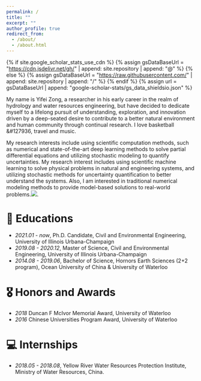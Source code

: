 ```yaml
---
permalink: /
title: ""
excerpt: ""
author_profile: true
redirect_from: 
  - /about/
  - /about.html
---
```


{% if site.google_scholar_stats_use_cdn %}
{% assign gsDataBaseUrl = "https://cdn.jsdelivr.net/gh/" | append: site.repository | append: "@" %}
{% else %}
{% assign gsDataBaseUrl = "https://raw.githubusercontent.com/" | append: site.repository | append: "/" %}
{% endif %}
{% assign url = gsDataBaseUrl | append: "google-scholar-stats/gs_data_shieldsio.json" %}

<span class='anchor' id='about-me'></span>

My name is Yifei Zong, a researcher in his early career in the realm of hydrology and water resources engineering, but have decided to dedicate myself to a lifelong pursuit of understanding, exploration, and innovation driven by a deep-seated desire to contribute to a better natural environment and human community through continual research. I love basketball &#127936, travel and music.

My research interests include using scientific computation methods, such as numerical and state-of-the-art deep learning methods to solve partial differential equations and utilizing stochastic modeling to quantify uncertainties. 
My research interest includes using scientific machine learning to solve physical problems in natural and engineering systems, and utilizing stochastic methods for uncertainty quantification to better understand the systems. Also, I am interested in traditional numerical modeling methods to provide model-based solutions to real-world problems.<a href='https://scholar.google.com/citations?user=-tNRjooAAAAJ'><img src="https://img.shields.io/endpoint?url={{ url | url_encode }}&logo=Google%20Scholar&labelColor=f6f6f6&color=9cf&style=flat&label=citations"></a>.

# 📖 Educations
- *2021.01 - now*, Ph.D. Candidate, Civil and Environmental Engineering, University of Illinois Urbana-Champaign
- *2019.08 - 2020.12*, Master of Science, Civil and Environmental Engineering, University of Illinois Urbana-Champaign
- *2014.08 - 2019.06*, Bachelor of Science, Hornors Earth Sciences (2+2 program), Ocean University of China & University of Waterloo

# 🎖 Honors and Awards
- *2018* Duncan F McIvor Memorial Award, University of Waterloo
- *2016* Chinese Universities Program Award, University of Waterloo

# 💻 Internships
- *2018.05 - 2018.08*, Yellow River Water Resources Protection Institute, Ministry of Water Resources, China.

